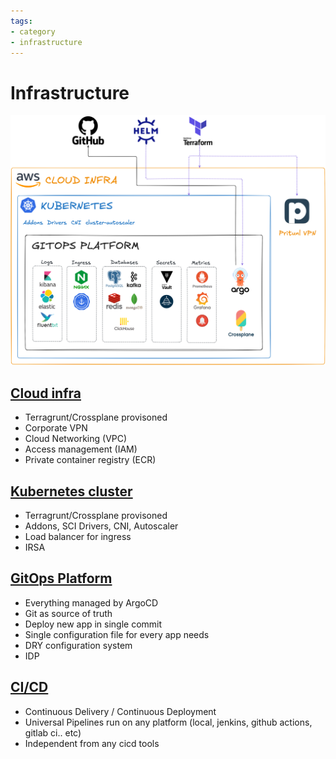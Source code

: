 ```yaml
---
tags:
- category
- infrastructure
---
```


# Infrastructure

![devops-sandbox-infra](.img/devops-sandbox-infra.excalidraw.png)

## [Cloud infra](cloud)

* Terragrunt/Crossplane provisoned
* Corporate VPN
* Cloud Networking (VPC)
* Access management (IAM)
* Private container registry (ECR)

## [Kubernetes cluster](k8s)

* Terragrunt/Crossplane provisoned
* Addons, SCI Drivers, CNI, Autoscaler
* Load balancer for ingress
* IRSA

## [GitOps Platform](platform)

* Everything managed by ArgoCD
* Git as source of truth
* Deploy new app in single commit
* Single configuration file for every app needs
* DRY configuration system
* IDP

## [CI/CD](cicd)

* Continuous Delivery / Continuous Deployment
* Universal Pipelines run on any platform (local, jenkins, github actions, gitlab ci.. etc)
* Independent from any cicd tools
